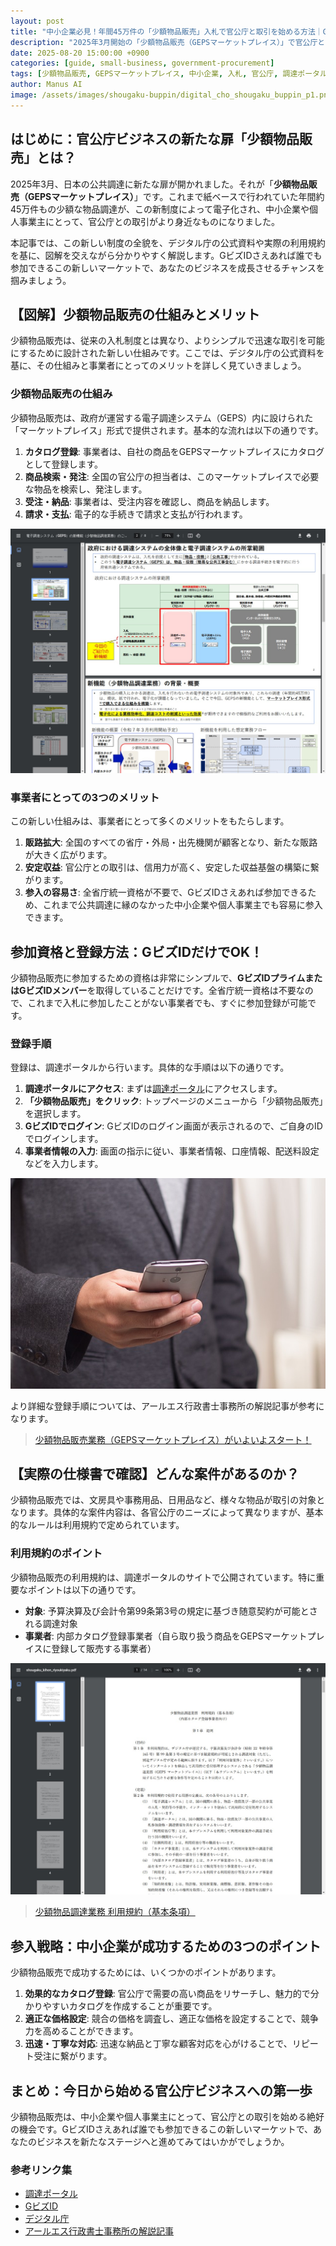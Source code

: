 ```yaml
---
layout: post
title: "中小企業必見！年間45万件の「少額物品販売」入札で官公庁と取引を始める方法｜GEPSマーケットプレイス完全ガイド"
description: "2025年3月開始の「少額物品販売（GEPSマーケットプレイス）」で官公庁との取引を始めませんか？年間45万件の少額調達が電子化され、中小企業や個人事業主もGビズIDだけで参加可能に。登録方法から具体的な案件まで、実際の仕様書を交えて徹底解説します。"
date: 2025-08-20 15:00:00 +0900
categories: [guide, small-business, government-procurement]
tags: [少額物品販売, GEPSマーケットプレイス, 中小企業, 入札, 官公庁, 調達ポータル, GビズID, 電子調達, 物品販売, 公共調達]
author: Manus AI
image: /assets/images/shougaku-buppin/digital_cho_shougaku_buppin_p1.png
---
```


## はじめに：官公庁ビジネスの新たな扉「少額物品販売」とは？

2025年3月、日本の公共調達に新たな扉が開かれました。それが「**少額物品販売（GEPSマーケットプレイス）**」です。これまで紙ベースで行われていた年間約45万件もの少額な物品調達が、この新制度によって電子化され、中小企業や個人事業主にとって、官公庁との取引がより身近なものになりました。

本記事では、この新しい制度の全貌を、デジタル庁の公式資料や実際の利用規約を基に、図解を交えながら分かりやすく解説します。GビズIDさえあれば誰でも参加できるこの新しいマーケットで、あなたのビジネスを成長させるチャンスを掴みましょう。

## 【図解】少額物品販売の仕組みとメリット

少額物品販売は、従来の入札制度とは異なり、よりシンプルで迅速な取引を可能にするために設計された新しい仕組みです。ここでは、デジタル庁の公式資料を基に、その仕組みと事業者にとってのメリットを詳しく見ていきましょう。

### 少額物品販売の仕組み

少額物品販売は、政府が運営する電子調達システム（GEPS）内に設けられた「マーケットプレイス」形式で提供されます。基本的な流れは以下の通りです。

1.  **カタログ登録**: 事業者は、自社の商品をGEPSマーケットプレイスにカタログとして登録します。
2.  **商品検索・発注**: 全国の官公庁の担当者は、このマーケットプレイスで必要な物品を検索し、発注します。
3.  **受注・納品**: 事業者は、受注内容を確認し、商品を納品します。
4.  **請求・支払**: 電子的な手続きで請求と支払が行われます。

![デジタル庁の少額物品調達業務資料](/assets/images/shougaku-buppin/digital_cho_shougaku_buppin_p2.png)

### 事業者にとっての3つのメリット

この新しい仕組みは、事業者にとって多くのメリットをもたらします。

1.  **販路拡大**: 全国のすべての省庁・外局・出先機関が顧客となり、新たな販路が大きく広がります。
2.  **安定収益**: 官公庁との取引は、信用力が高く、安定した収益基盤の構築に繋がります。
3.  **参入の容易さ**: 全省庁統一資格が不要で、GビズIDさえあれば参加できるため、これまで公共調達に縁のなかった中小企業や個人事業主でも容易に参入できます。

## 参加資格と登録方法：GビズIDだけでOK！

少額物品販売に参加するための資格は非常にシンプルで、**GビズIDプライムまたはGビズIDメンバー**を取得していることだけです。全省庁統一資格は不要なので、これまで入札に参加したことがない事業者でも、すぐに参加登録が可能です。

### 登録手順

登録は、調達ポータルから行います。具体的な手順は以下の通りです。

1.  **調達ポータルにアクセス**: まずは[調達ポータル](https://www.p-portal.go.jp/)にアクセスします。
2.  **「少額物品販売」をクリック**: トップページのメニューから「少額物品販売」を選択します。
3.  **GビズIDでログイン**: GビズIDのログイン画面が表示されるので、ご自身のIDでログインします。
4.  **事業者情報の入力**: 画面の指示に従い、事業者情報、口座情報、配送料設定などを入力します。

![アールエス行政書士事務所の少額物品販売業務ガイドページ](/assets/images/shougaku-buppin/rs_gyosei_shougaku_buppin_guide.jpeg)

より詳細な登録手順については、アールエス行政書士事務所の解説記事が参考になります。

> [少額物品販売業務（GEPSマーケットプレイス）がいよいよスタート！](https://rs-gyosei.com/archives/1814)

## 【実際の仕様書で確認】どんな案件があるのか？

少額物品販売では、文房具や事務用品、日用品など、様々な物品が取引の対象となります。具体的な案件内容は、各官公庁のニーズによって異なりますが、基本的なルールは利用規約で定められています。

### 利用規約のポイント

少額物品販売の利用規約は、調達ポータルのサイトで公開されています。特に重要なポイントは以下の通りです。

- **対象**: 予算決算及び会計令第99条第3号の規定に基づき随意契約が可能とされる調達対象
- **事業者**: 内部カタログ登録事業者（自ら取り扱う商品をGEPSマーケットプレイスに登録して販売する事業者）

![少額物品調達業務利用規約の1ページ目](/assets/images/shougaku-buppin/shougaku_buppin_riyoukiyaku_p1.png)

> [少額物品調達業務 利用規約（基本条項）](https://www.p-portal.go.jp/pps-web-biz/geps-common/resources/app/pdf/shougaku_kihon_riyoukiyaku.pdf)

## 参入戦略：中小企業が成功するための3つのポイント

少額物品販売で成功するためには、いくつかのポイントがあります。

1.  **効果的なカタログ登録**: 官公庁で需要の高い商品をリサーチし、魅力的で分かりやすいカタログを作成することが重要です。
2.  **適正な価格設定**: 競合の価格を調査し、適正な価格を設定することで、競争力を高めることができます。
3.  **迅速・丁寧な対応**: 迅速な納品と丁寧な顧客対応を心がけることで、リピート受注に繋がります。

## まとめ：今日から始める官公庁ビジネスへの第一歩

少額物品販売は、中小企業や個人事業主にとって、官公庁との取引を始める絶好の機会です。GビズIDさえあれば誰でも参加できるこの新しいマーケットで、あなたのビジネスを新たなステージへと進めてみてはいかがでしょうか。

### 参考リンク集
- [調達ポータル](https://www.p-portal.go.jp/)
- [GビズID](https://gbiz-id.go.jp/)
- [デジタル庁](https://www.digital.go.jp/)
- [アールエス行政書士事務所の解説記事](https://rs-gyosei.com/archives/1814)

